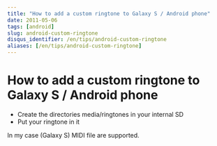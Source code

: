 ```yaml
---
title: "How to add a custom ringtone to Galaxy S / Android phone"
date: 2011-05-06
tags: [android]
slug: android-custom-ringtone
disqus_identifier: /en/tips/android-custom-ringtone
aliases: [/en/tips/android-custom-ringtone]
---
```

# How to add a custom ringtone to Galaxy S / Android phone

*	Create the directories media/ringtones in your internal SD
*	Put your ringtone in it

In my case (Galaxy S) MIDI file are supported.







